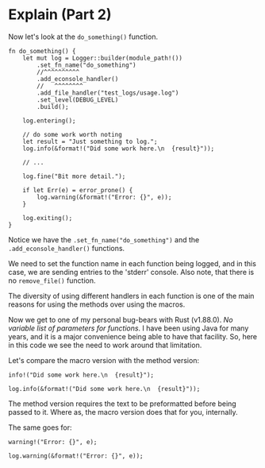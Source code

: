 # Explain (Part 2)

Now let's look at the `do_something()` function.

```rust, no_run, noplayground
fn do_something() {
    let mut log = Logger::builder(module_path!())
        .set_fn_name("do_something")
        //^^^^^^^^^^
        .add_econsole_handler()
        //   ^^^^^^^^
        .add_file_handler("test_logs/usage.log")
        .set_level(DEBUG_LEVEL)
        .build();

    log.entering();

    // do some work worth noting
    let result = "Just something to log.";
    log.info(&format!("Did some work here.\n  {result}"));

    // ...

    log.fine("Bit more detail.");

    if let Err(e) = error_prone() {
        log.warning(&format!("Error: {}", e));
    }

    log.exiting();
}
```

Notice we have the `.set_fn_name("do_something")` and the `.add_econsole_handler()`
functions.

We need to set the function name in each function being logged, and in this case, we are sending
entries to the 'stderr' console. Also note, that there is no `remove_file()` function.

The diversity of using different handlers in each function is one of the main reasons for
using the methods over using the macros.

Now we get to one of my personal bug-bears with Rust (v1.88.0). _No variable list of parameters
for functions_. I have been using Java for many years, and it is a major convenience being
able to have that facility. So, here in this code we see the need to work around that limitation.

Let's compare  the macro version with the method version:

```rust, no_run, noplayground
info!("Did some work here.\n  {result}");
```

```rust, no_run, noplayground
log.info(&format!("Did some work here.\n  {result}"));
```

The method version requires the text to be preformatted before being passed to it.
Where as, the macro version does that for you, internally.

The same goes for:

```rust, no_run, noplayground
warning!("Error: {}", e);
```

```rust, no_run, noplayground
log.warning(&format!("Error: {}", e));
```
